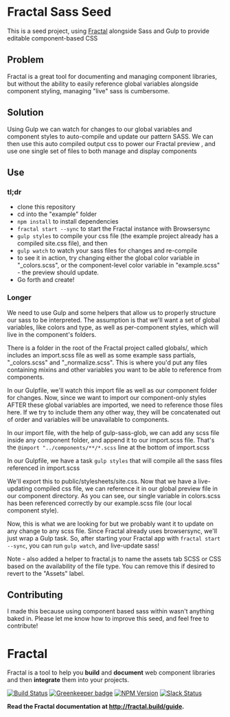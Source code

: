 # Fractal Sass Seed

This is a seed project, using [Fractal](https://github.com/frctl/fractal) alongside Sass and Gulp to provide editable component-based CSS

## Problem

Fractal is a great tool for documenting and managing component libraries, but without the ability to easily reference global variables alongside component styling, managing "live" sass is cumbersome.

## Solution

Using Gulp we can watch for changes to our global variables and component styles to auto-compile and update our pattern SASS. We can then use this auto compiled output css to power our Fractal preview , and use one single set of files to both manage and display components

## Use

### tl;dr

- clone this repository
- cd into the "example" folder
- `npm install` to install dependencies
- `fractal start --sync` to start the Fractal instance with Browsersync
- `gulp styles` to compile your css file (the example project already has a compiled site.css file), and then
- `gulp watch` to watch your sass files for changes and re-compile
- to see it in action, try changing either the global color variable in "_colors.scss", or the component-level color variable in "example.scss" - the preview should update.
- Go forth and create!

### Longer

We need to use Gulp and some helpers that allow us to properly structure our sass to be interpreted. The assumption is that we'll want a set of global variables, like colors and type, as well as per-component styles, which will live in the component's folders.

There is a folder in the root of the Fractal project called globals/, which includes an import.scss file as well as some example sass partials, "_colors.scss" and "_normalize.scss". This is where you'd put any files containing mixins and other  variables you want to be able to reference from components.

In our Gulpfile, we'll watch this import file as well as our component folder for changes. Now, since we want to import our component-only styles AFTER these global variables are imported, we need to reference those files here. If we try to include them any other way, they will be concatenated out of order and variables will be unavailable to components.

In our import file, with the help of gulp-sass-glob, we can add any scss file inside any component folder, and append it to our import.scss file. That's the `@import "../components/**/*.scss` line at the bottom of import.scss

In our Gulpfile, we have a task `gulp styles` that will compile all the sass files referenced in import.scss

We'll export this to public/stylesheets/site.css. Now that we have a live-updating compiled css file, we can reference it in our global preview file in our component directory. As you can see, our single variable in colors.scss has been referenced correctly by our example.scss file (our local component style).


Now, this is what we are looking for but we probably want it to update on any change to any scss file. Since Fractal already uses browsersync, we'll just wrap a Gulp task. So, after starting your Fractal app with `fractal start --sync`, you can run `gulp watch`, and live-update sass!


Note - also added a helper to fractal.js to name the assets tab SCSS or CSS based on the availability of the file type. You can remove this if desired to revert to the "Assets" label.

## Contributing

I made this because using component based sass within wasn't anything baked in. Please let me know how to improve this seed, and feel free to contribute!

# Fractal

Fractal is a tool to help you **build** and **document** web component libraries and then **integrate** them into your projects.

[![Build Status](https://img.shields.io/travis/frctl/fractal/master.svg?style=flat-square)](https://travis-ci.org/frctl/fractal)
[![Greenkeeper badge](https://img.shields.io/badge/greenkeeper-enabled-brightgreen.svg?style=flat-square)](https://greenkeeper.io/)
[![NPM Version](https://img.shields.io/npm/v/@frctl/fractal.svg?style=flat-square)](https://www.npmjs.com/package/@frctl/fractal)
[![Slack Status](http://slack.fractal.build/badge.svg)](http://slack.fractal.build)

**Read the Fractal documentation at http://fractal.build/guide.**
